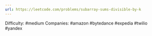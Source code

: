 ```yaml
---
url: https://leetcode.com/problems/subarray-sums-divisible-by-k
---
```


Difficulty: #medium
Companies: #amazon #bytedance #expedia #twilio #yandex
